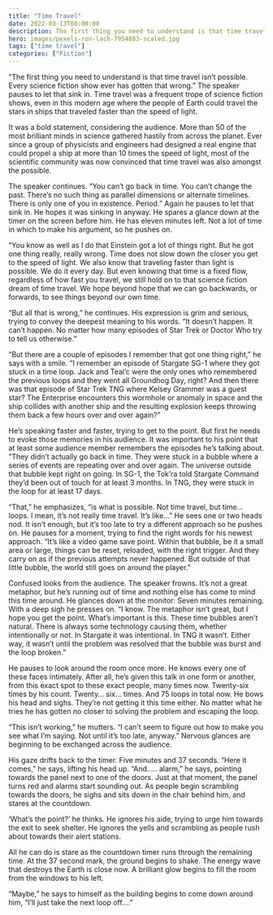 ```yaml
---
title: "Time Travel"
date: 2022-03-13T00:00:00
description: The first thing you need to understand is that time travel isn’t possible.
hero: images/pexels-ron-lach-7954883-scaled.jpg
tags: ["time travel"]
categories: ["Fiction"]
---
```



“The first thing you need to understand is that time travel isn’t possible. Every science fiction show ever has gotten that wrong.” The speaker pauses to let that sink in. Time travel was a frequent trope of science fiction shows, even in this modern age where the people of Earth could travel the stars in ships that traveled faster than the speed of light.

It was a bold statement, considering the audience. More than 50 of the most brilliant minds in science gathered hastily from across the planet. Ever since a group of physicists and engineers had designed a real engine that could propel a ship at more than 10 times the speed of light, most of the scientific community was now convinced that time travel was also amongst the possible.

The speaker continues. “You can’t go back in time. You can’t change the past. There’s no such thing as parallel dimensions or alternate timelines. There is only one of you in existence. Period.” Again he pauses to let that sink in. He hopes it was sinking in anyway. He spares a glance down at the timer on the screen before him. He has eleven minutes left. Not a lot of time in which to make his argument, so he pushes on.

“You know as well as I do that Einstein got a lot of things right. But he got one thing really, really wrong. Time does not slow down the closer you get to the speed of light. We also know that traveling faster than light is possible. We do it every day. But even knowing that time is a fixed flow, regardless of how fast you travel, we still hold on to that science fiction dream of time travel. We hope beyond hope that we can go backwards, or forwards, to see things beyond our own time.

“But all that is wrong,” he continues. His expression is grim and serious, trying to convey the deepest meaning to his words. “It doesn’t happen. It can’t happen. No matter how many episodes of Star Trek or Doctor Who try to tell us otherwise.”

“But there are a couple of episodes I remember that got one thing right,” he says with a smile. “I remember an episode of Stargate SG-1 where they got stuck in a time loop. Jack and Teal’c were the only ones who remembered the previous loops and they went all Groundhog Day, right? And then there was that episode of Star Trek TNG where Kelsey Grammer was a guest star? The Enterprise encounters this wormhole or anomaly in space and the ship collides with another ship and the resulting explosion keeps throwing them back a few hours over and over again?”

He’s speaking faster and faster, trying to get to the point. But first he needs to evoke those memories in his audience. It was important to his point that at least some audience member remembers the episodes he’s talking about. “They didn’t actually go back in time. They were stuck in a bubble where a series of events are repeating over and over again. The universe outside that bubble kept right on going. In SG-1, the Tok’ra told Stargate Command they’d been out of touch for at least 3 months. In TNG, they were stuck in the loop for at least 17 days.

“That,” he emphasizes, “is what is possible. Not time travel, but time… loops. I mean, it’s not really time travel. It’s like…” He sees one or two heads nod. It isn’t enough, but it’s too late to try a different approach so he pushes on. He pauses for a moment, trying to find the right words for his newest approach. “It’s like a video game save point. Within that bubble, be it a small area or large, things can be reset, reloaded, with the right trigger. And they carry on as if the previous attempts never happened. But outside of that little bubble, the world still goes on around the player.”

Confused looks from the audience. The speaker frowns. It’s not a great metaphor, but he’s running out of time and nothing else has come to mind this time around. He glances down at the monitor: Seven minutes remaining. With a deep sigh he presses on. “I know. The metaphor isn’t great, but I hope you get the point. What’s important is this. These time bubbles aren’t natural. There is always some technology causing them, whether intentionally or not. In Stargate it was intentional. In TNG it wasn’t. Either way, it wasn’t until the problem was resolved that the bubble was burst and the loop broken.”

He pauses to look around the room once more. He knows every one of these faces intimately. After all, he’s given this talk in one form or another, from this exact spot to these exact people, many times now. Twenty-six times by his count. Twenty… six… times. And 75 loops in total now. He bows his head and sighs. They’re not getting it this time either. No matter what he tries he has gotten no closer to solving the problem and escaping the loop.

“This isn’t working,” he mutters. “I can’t seem to figure out how to make you see what I’m saying. Not until it’s too late, anyway.” Nervous glances are beginning to be exchanged across the audience.

His gaze drifts back to the timer. Five minutes and 37 seconds. “Here it comes,” he says, lifting his head up. “And….. alarm,” he says, pointing towards the panel next to one of the doors. Just at that moment, the panel turns red and alarms start sounding out. As people begin scrambling towards the doors, he sighs and sits down in the chair behind him, and stares at the countdown.

‘What’s the point?’ he thinks. He ignores his aide, trying to urge him towards the exit to seek shelter. He ignores the yells and scrambling as people rush about towards their alert stations.

All he can do is stare as the countdown timer runs through the remaining time. At the 37 second mark, the ground begins to shake. The energy wave that destroys the Earth is close now. A brilliant glow begins to fill the room from the windows to his left.

“Maybe,” he says to himself as the building begins to come down around him, “I’ll just take the next loop off….”